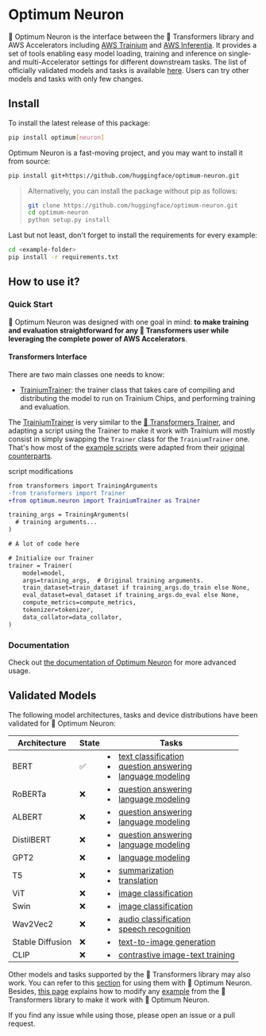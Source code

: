<!---
Copyright 2022 The HuggingFace Team. All rights reserved.

Licensed under the Apache License, Version 2.0 (the "License");
you may not use this file except in compliance with the License.
You may obtain a copy of the License at

    http://www.apache.org/licenses/LICENSE-2.0

Unless required by applicable law or agreed to in writing, software
distributed under the License is distributed on an "AS IS" BASIS,
WITHOUT WARRANTIES OR CONDITIONS OF ANY KIND, either express or implied.
See the License for the specific language governing permissions and
limitations under the License.
-->

# Optimum Neuron

🤗 Optimum Neuron is the interface between the 🤗 Transformers library and AWS Accelerators including [AWS Trainium](https://aws.amazon.com/machine-learning/trainium/?nc1=h_ls) and [AWS Inferentia](https://aws.amazon.com/machine-learning/inferentia/?nc1=h_ls). 
It provides a set of tools enabling easy model loading, training and inference on single- and multi-Accelerator settings for different downstream tasks.
The list of officially validated models and tasks is available [here](TODO:). Users can try other models and tasks with only few changes.

## Install
To install the latest release of this package:

```bash
pip install optimum[neuron]
```

Optimum Neuron is a fast-moving project, and you may want to install it from source:

```bash
pip install git+https://github.com/huggingface/optimum-neuron.git
```

> Alternatively, you can install the package without pip as follows:
> ```bash
> git clone https://github.com/huggingface/optimum-neuron.git
> cd optimum-neuron
> python setup.py install
> ```

Last but not least, don't forget to install the requirements for every example:

```bash
cd <example-folder>
pip install -r requirements.txt
```


## How to use it?

### Quick Start

🤗 Optimum Neuron was designed with one goal in mind: **to make training and evaluation straightforward for any 🤗 Transformers user while leveraging the complete power of AWS Accelerators**.

#### Transformers Interface

There are two main classes one needs to know:
- [TrainiumTrainer](https://huggingface.co/docs/optimum/neuron/package_reference/trainer): the trainer class that takes care of compiling  and distributing the model to run on Trainium Chips, and performing training and evaluation.

The [TrainiumTrainer](https://huggingface.co/docs/optimum/neuron/package_reference/trainer) is very similar to the [🤗 Transformers Trainer](https://huggingface.co/docs/transformers/main_classes/trainer), and adapting a script using the Trainer to make it work with Trainium will mostly consist in simply swapping the `Trainer` class for the `TrainiumTrainer` one.
That's how most of the [example scripts](https://github.com/huggingface/optimum-neuron/tree/main/examples) were adapted from their [original counterparts](https://github.com/huggingface/transformers/tree/main/examples/pytorch).

script modifications
```diff
from transformers import TrainingArguments
-from transformers import Trainer
+from optimum.neuron import TrainiumTrainer as Trainer

training_args = TrainingArguments(
  # training arguments...
)

# A lot of code here

# Initialize our Trainer
trainer = Trainer(
    model=model,
    args=training_args,  # Original training arguments.
    train_dataset=train_dataset if training_args.do_train else None,
    eval_dataset=eval_dataset if training_args.do_eval else None,
    compute_metrics=compute_metrics,
    tokenizer=tokenizer,
    data_collator=data_collator,
)
```

### Documentation

Check out [the documentation of Optimum Neuron](https://huggingface.co/docs/optimum/**neuron**/index) for more advanced usage.


## Validated Models

The following model architectures, tasks and device distributions have been validated for 🤗 Optimum Neuron:

<div align="center">

| Architecture     | State | <center>Tasks</center>                                                                                                                                                                                                                                                                                                                                 |
| ---------------- | ----- | ------------------------------------------------------------------------------------------------------------------------------------------------------------------------------------------------------------------------------------------------------------------------------------------------------------------------------------------------------ |
| BERT             | ✅     | <li>[text classification](https://github.com/huggingface/optimum-neuron/tree/main/examples/text-classification)</li><li>[question answering](https://github.com/huggingface/optimum-neuron/tree/main/examples/question-answering)</li><li>[language modeling](https://github.com/huggingface/optimum-neuron/tree/main/examples/language-modeling)</li> |
| RoBERTa          | ❌     | <li>[question answering](https://github.com/huggingface/optimum-neuron/tree/main/examples/question-answering)</li><li>[language modeling](https://github.com/huggingface/optimum-neuron/tree/main/examples/language-modeling)</li>                                                                                                                     |
| ALBERT           | ❌     | <li>[question answering](https://github.com/huggingface/optimum-neuron/tree/main/examples/question-answering)</li><li>[language modeling](https://github.com/huggingface/optimum-neuron/tree/main/examples/language-modeling)</li>                                                                                                                     |
| DistilBERT       | ❌     | <li>[question answering](https://github.com/huggingface/optimum-neuron/tree/main/examples/question-answering)</li><li>[language modeling](https://github.com/huggingface/optimum-neuron/tree/main/examples/language-modeling)</li>                                                                                                                     |
| GPT2             | ❌     | <li>[language modeling](https://github.com/huggingface/optimum-neuron/tree/main/examples/language-modeling)</li>                                                                                                                                                                                                                                       |
| T5               | ❌     | <li>[summarization](https://github.com/huggingface/optimum-neuron/tree/main/examples/summarization)</li><li>[translation](https://github.com/huggingface/optimum-neuron/tree/main/examples/translation)</li>                                                                                                                                           |
| ViT              | ❌     | <li>[image classification](https://github.com/huggingface/optimum-neuron/tree/main/examples/image-classification)</li>                                                                                                                                                                                                                                 |
| Swin             | ❌     | <li>[image classification](https://github.com/huggingface/optimum-neuron/tree/main/examples/image-classification)</li>                                                                                                                                                                                                                                 |
| Wav2Vec2         | ❌     | <li>[audio classification](https://github.com/huggingface/optimum-neuron/tree/main/examples/audio-classification)</li><li>[speech recognition](https://github.com/huggingface/optimum-neuron/tree/main/examples/speech-recognition)</li>                                                                                                               |
| Stable Diffusion | ❌     | <li>[text-to-image generation](https://github.com/huggingface/optimum-neuron/tree/main/examples/stable-diffusion)</li>                                                                                                                                                                                                                                 |
| CLIP             | ❌     | <li>[contrastive image-text training](https://github.com/huggingface/optimum-neuron/tree/main/examples/contrastive-image-text)</li>                                                                                                                                                                                                                    |

</div>

Other models and tasks supported by the 🤗 Transformers library may also work. You can refer to this [section](https://github.com/huggingface/optimum-neuron#how-to-use-it) for using them with 🤗 Optimum Neuron. Besides, [this page](https://github.com/huggingface/optimum-neuron/tree/main/examples) explains how to modify any [example](https://github.com/huggingface/transformers/tree/main/examples/pytorch) from the 🤗 Transformers library to make it work with 🤗 Optimum Neuron.

If you find any issue while using those, please open an issue or a pull request.
